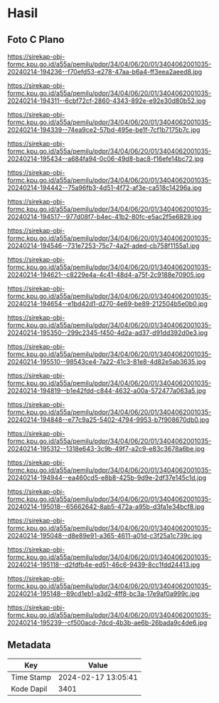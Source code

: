 # Hasil

## Foto C Plano

https://sirekap-obj-formc.kpu.go.id/a55a/pemilu/pdpr/34/04/06/20/01/3404062001035-20240214-194236--f70efd53-e278-47aa-b6a4-ff3eea2aeed8.jpg

https://sirekap-obj-formc.kpu.go.id/a55a/pemilu/pdpr/34/04/06/20/01/3404062001035-20240214-194311--6cbf72cf-2860-4343-892e-e92e30d80b52.jpg

https://sirekap-obj-formc.kpu.go.id/a55a/pemilu/pdpr/34/04/06/20/01/3404062001035-20240214-194339--74ea9ce2-57bd-495e-be1f-7cf1b7175b7c.jpg

https://sirekap-obj-formc.kpu.go.id/a55a/pemilu/pdpr/34/04/06/20/01/3404062001035-20240214-195434--a684fa94-0c06-49d8-bac8-f16efe14bc72.jpg

https://sirekap-obj-formc.kpu.go.id/a55a/pemilu/pdpr/34/04/06/20/01/3404062001035-20240214-194442--75a96fb3-4d51-4f72-af3e-ca518c14296a.jpg

https://sirekap-obj-formc.kpu.go.id/a55a/pemilu/pdpr/34/04/06/20/01/3404062001035-20240214-194517--977d08f7-b4ec-41b2-80fc-e5ac2f5e6829.jpg

https://sirekap-obj-formc.kpu.go.id/a55a/pemilu/pdpr/34/04/06/20/01/3404062001035-20240214-194546--731e7253-75c7-4a2f-aded-cb758f1155a1.jpg

https://sirekap-obj-formc.kpu.go.id/a55a/pemilu/pdpr/34/04/06/20/01/3404062001035-20240214-194621--c8229e4a-4c41-48d4-a75f-2c9188e70905.jpg

https://sirekap-obj-formc.kpu.go.id/a55a/pemilu/pdpr/34/04/06/20/01/3404062001035-20240214-194654--e1bd42d1-d270-4e69-be89-212504b5e0b0.jpg

https://sirekap-obj-formc.kpu.go.id/a55a/pemilu/pdpr/34/04/06/20/01/3404062001035-20240214-195350--299c2345-f450-4d2a-ad37-d91dd392d0e3.jpg

https://sirekap-obj-formc.kpu.go.id/a55a/pemilu/pdpr/34/04/06/20/01/3404062001035-20240214-195510--98543ce4-7a22-41c3-81e8-4d82e5ab3635.jpg

https://sirekap-obj-formc.kpu.go.id/a55a/pemilu/pdpr/34/04/06/20/01/3404062001035-20240214-194819--b1e42fdd-c844-4632-a00a-572477a063a5.jpg

https://sirekap-obj-formc.kpu.go.id/a55a/pemilu/pdpr/34/04/06/20/01/3404062001035-20240214-194848--e77c9a25-5402-4794-9953-b7f908670db0.jpg

https://sirekap-obj-formc.kpu.go.id/a55a/pemilu/pdpr/34/04/06/20/01/3404062001035-20240214-195312--1318e643-3c9b-49f7-a2c9-e83c3678a6be.jpg

https://sirekap-obj-formc.kpu.go.id/a55a/pemilu/pdpr/34/04/06/20/01/3404062001035-20240214-194944--ea460cd5-e8b8-425b-9d9e-2df37e145c1d.jpg

https://sirekap-obj-formc.kpu.go.id/a55a/pemilu/pdpr/34/04/06/20/01/3404062001035-20240214-195018--65662642-8ab5-472a-a95b-d3fa1e34bcf8.jpg

https://sirekap-obj-formc.kpu.go.id/a55a/pemilu/pdpr/34/04/06/20/01/3404062001035-20240214-195048--d8e89e91-a365-4611-a01d-c3f25a1c739c.jpg

https://sirekap-obj-formc.kpu.go.id/a55a/pemilu/pdpr/34/04/06/20/01/3404062001035-20240214-195118--d2fdfb4e-ed51-46c6-9439-8cc1fdd24413.jpg

https://sirekap-obj-formc.kpu.go.id/a55a/pemilu/pdpr/34/04/06/20/01/3404062001035-20240214-195148--89cd1eb1-a3d2-4ff8-bc3a-17e9af0a999c.jpg

https://sirekap-obj-formc.kpu.go.id/a55a/pemilu/pdpr/34/04/06/20/01/3404062001035-20240214-195239--cf500acd-7dcd-4b3b-ae6b-26bada9c4de6.jpg


## Metadata

| Key        | Value               |
| ---------- | ------------------- |
| Time Stamp | 2024-02-17 13:05:41 |
| Kode Dapil | 3401                |



